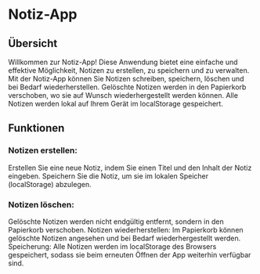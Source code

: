 # Notiz-App


## Übersicht

Willkommen zur Notiz-App! Diese Anwendung bietet eine einfache und effektive Möglichkeit, Notizen zu erstellen, zu speichern und zu verwalten. Mit der Notiz-App können Sie Notizen schreiben, speichern, löschen und bei Bedarf wiederherstellen. Gelöschte Notizen werden in den Papierkorb verschoben, wo sie auf Wunsch wiederhergestellt werden können. Alle Notizen werden lokal auf Ihrem Gerät im localStorage gespeichert.

## Funktionen

### Notizen erstellen:
Erstellen Sie eine neue Notiz, indem Sie einen Titel und den Inhalt der Notiz eingeben.
Speichern Sie die Notiz, um sie im lokalen Speicher (localStorage) abzulegen.
### Notizen löschen:
Gelöschte Notizen werden nicht endgültig entfernt, sondern in den Papierkorb verschoben.
Notizen wiederherstellen:
Im Papierkorb können gelöschte Notizen angesehen und bei Bedarf wiederhergestellt werden.
Speicherung:
Alle Notizen werden im localStorage des Browsers gespeichert, sodass sie beim erneuten Öffnen der App weiterhin verfügbar sind.
